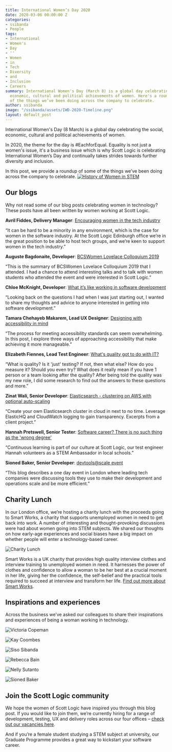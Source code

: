 ```yaml
---
title: International Women’s Day 2020
date: 2020-03-06 00:00:00 Z
categories:
- ssibanda
- People
tags:
- International
- Women's
- Day
- ''
- Women
- in
- Tech
- Diversity
- and
- Inclusion
- Careers
summary: International Women's Day (March 8) is a global day celebrating the social,
  economic, cultural and political achievements of women. Here's a roundup of some
  of the things we’ve been doing across the company to celebrate.
author: ssibanda
image: "/ssibanda/assets/IWD-2020-Timeline.png"
layout: default_post
---
```


International Women's Day (8 March) is a global day celebrating the social, economic, cultural and political achievements of women.

In 2020, the theme for the day is #EachforEqual. Equality is not just a women's issue, it's a business issue which is why Scott Logic is celebrating International Women’s Day and continually takes strides towards further diversity and inclusion. 

In this post, we provide a roundup of some of the things we’ve been doing across the company to celebrate.
[![History of Women in STEM]({{site.github.url}}/ssibanda/assets/IWD-2020-Timeline.png "Click here to view a larger version of the timeline")]({{site.baseurl}}/ssibanda/assets/IWD-2020-Timeline.png)

## Our blogs
Why not read some of our blog posts celebrating women in technology? These posts have all been written by women working at Scott Logic.

**Avril Fiddes, Delivery Manager**: [Encouraging women in the tech industry](https://blog.scottlogic.com/2019/03/07/women-in-tech.html)

“It can be hard to be a minority in any environment, which is the case for women in the software industry. At the Scott Logic Edinburgh office we’re in the great position to be able to host tech groups, and we’re keen to support women in the tech industry.”

**Auguste Bagdonaite, Developer**: [BCSWomen Lovelace Colloquium 2019](https://blog.scottlogic.com/2019/05/01/bcswomen-lovelace-colloquium-2019.html)

“This is the summary of BCSWomen Lovelace Colloquium 2019 that I attended. I had a chance to attend interesting talks and to talk with women students who attended the event and were interested in Scott Logic.”

**Chloe McKnight, Developer**: [What it’s like working in software development](https://blog.scottlogic.com/2019/07/19/what-its-like-working-in-software-development.html)

“Looking back on the questions I had when I was just starting out, I wanted to share my thoughts and advice to anyone interested in getting into software development.”

**Tamara Chehayeb Makarem, Lead UX Designer**: [Designing with accessibility in mind](https://blog.scottlogic.com/2019/09/11/Designing-with-accessibility-in-mind.html)

“The process for meeting accessibility standards can seem overwhelming. In this post, I explore three ways of approaching accessibility that make achieving it more manageable.”

**Elizabeth Fiennes, Lead Test Engineer**: [What's quality got to do with IT?](https://blog.scottlogic.com/2019/02/15/what-s-quality-got-to-do-with-it.html)

“What is quality? Is it 'just' testing? If not, then what else? How do you measure it? Should you even try? What does it really mean if you have 1 person or a team looking after the quality? After being told the quality was my new role, I did some research to find out the answers to these questions and more.”

**Zinat Wali, Senior Developer**: [Elasticsearch - clustering on AWS with optional auto-scaling](https://blog.scottlogic.com/2019/07/19/elasticsearch-clustering.html)

“Create your own Elasticsearch cluster in cloud in next to no time. Leverage ElasticHQ and CloudWatch logging to gain transparency. Excerpts from a client project.”

**Hannah Pretswell, Senior Tester**: [Software career? There is no such thing as the 'wrong degree'](https://blog.scottlogic.com/2016/09/05/there-is-no-such-thing-as-the-wrong-degree.html)

“Continuous learning is part of our culture at Scott Logic, our test engineer Hannah volunteers as a STEM Ambassador in local schools.”

**Sioned Baker, Senior Developer**: [devtools@scale event](https://blog.scottlogic.com/2017/05/25/devtoolsatscale-event.html)

“This blog describes a one day event in London where leading tech companies were discussing tools they use to make their development and operations scale and be more efficient.”

## Charity Lunch

In our London office, we’re hosting a charity lunch with the proceeds going to Smart Works, a charity that supports unemployed women in need to get back into work. A number of interesting and thought-provoking discussions were had about women going into STEM subjects. We shared our thoughts on how early-age experiences and social biases have a big impact on whether people will enter a technology-based career.

![Charity Lunch]({{site.baseurl}}/ssibanda/assets/Charity-Lunch-1.jpg)

Smart Works is a UK charity that provides high quality interview clothes and interview training to unemployed women in need. It harnesses the power of clothes and confidence to allow a woman to be her best at a crucial moment in her life, giving her the confidence, the self-belief and the practical tools required to succeed at interview and transform her life. [Find out more about Smart Works](https://smartworks.org.uk/).

## Inspirations and experiences

Across the business we’ve asked our colleagues to share their inspirations and experiences of being a woman working in technology.

![Victoria Copeman]({{site.baseurl}}/ssibanda/assets/Victoria-Copeman-profile-crop.jpg)

![Kay Coombes]({{site.baseurl}}/ssibanda/assets/Kay-Coombes-profile-crop.jpg)

![Siso Sibanda]({{site.baseurl}}/ssibanda/assets/Siso-Sibanda-profile-crop.jpg)

![Rebecca Bain]({{site.baseurl}}/ssibanda/assets/Rebecca-Bain-profile-crop.jpg)

![Nelly Sutanto]({{site.baseurl}}/ssibanda/assets/Nelly-Sutanto-profile-crop.jpg)

![Sioned Baker]({{site.baseurl}}/ssibanda/assets/Sioned-Baker-profile-crop.jpg)

## Join the Scott Logic community

We hope the women of Scott Logic have inspired you through this blog post. If you would like to join them, we’re currently hiring for a range of development, testing, UX and delivery roles across our four offices – [check out our vacancies here](https://www.scottlogic.com/careers/vacancies/).

And if you’re a female student studying a STEM subject at university, our Graduate Programme provides a great way to kickstart your software career.